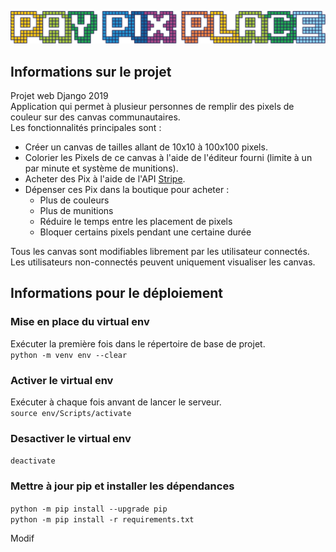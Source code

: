 ![Logo PayPixPlace](https://github.com/HE-Arc/PayPixPlace/blob/master/PayPixPlace/paypixplaceapp/static/paypixplaceapp/images/logoPPP.png)

## Informations sur le projet
Projet web Django 2019  
Application qui permet à plusieur personnes de remplir des pixels de couleur sur des canvas communautaires.  
Les fonctionnalités principales sont :
* Créer un canvas de tailles allant de 10x10 à 100x100 pixels.
* Colorier les Pixels de ce canvas à l'aide de l'éditeur fourni (limite à un par minute et système de munitions).
* Acheter des Pix à l'aide de l'API [Stripe](https://stripe.com/ch).
* Dépenser ces Pix dans la boutique pour acheter :
  * Plus de couleurs
  * Plus de munitions
  * Réduire le temps entre les placement de pixels
  * Bloquer certains pixels pendant une certaine durée

Tous les canvas sont modifiables librement par les utilisateur connectés. Les utilisateurs non-connectés peuvent uniquement visualiser les canvas.

## Informations pour le déploiement
### Mise en place du virtual env
Exécuter la première fois dans le répertoire de base de projet.  
`python -m venv env --clear`

### Activer le virtual env
Exécuter à chaque fois anvant de lancer le serveur.  
`source env/Scripts/activate`

### Desactiver le virtual env
`deactivate`

### Mettre à jour pip et installer les dépendances
`python -m pip install --upgrade pip`  
`python -m pip install -r requirements.txt`

Modif
